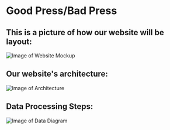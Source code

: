 # Good Press/Bad Press
## This is a picture of how our website will be layout:
![Image of Website Mockup](https://github.com/mslovett21/Bad_Press/blob/master/work_flow1.jpg)


## Our website's architecture:
![Image of Architecture](https://github.com/mslovett21/Bad_Press/blob/master/architecture.jpg)


## Data Processing Steps: 
![Image of Data Diagram](https://github.com/mslovett21/Bad_Press/blob/master/data_processing_pipeline.jpg)
